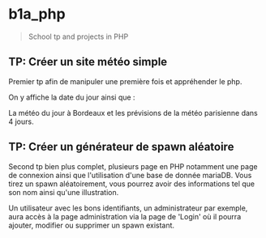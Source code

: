 # b1a_php
> School tp and projects in PHP

## TP: Créer un site météo simple

Premier tp afin de manipuler une première fois et appréhender le php.

On y affiche la date du jour ainsi que :

La météo du jour à Bordeaux et les prévisions de la météo parisienne dans 4 jours.

## TP: Créer un générateur de spawn aléatoire

Second tp bien plus complet, plusieurs page en PHP notamment une page de connexion ainsi que l'utilisation d'une base de donnée mariaDB.
Vous tirez un spawn aléatoirement, vous pourrez avoir des informations tel que son nom ainsi qu'une illustration.

Un utilisateur avec les bons identifiants, un administrateur par exemple, aura accès à la page administration via la page de 'Login' où il pourra ajouter, modifier ou supprimer un spawn existant.
